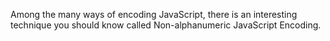 Among the many ways of encoding JavaScript, there is an interesting technique you should know called Non-alphanumeric JavaScript Encoding.